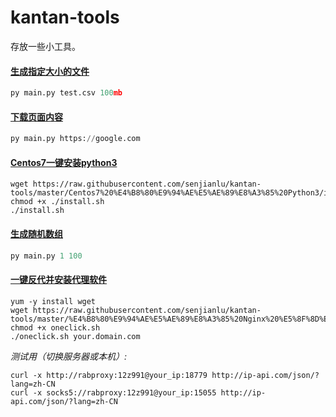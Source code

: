 # kantan-tools
存放一些小工具。

#### [生成指定大小的文件](https://github.com/senjianlu/kantan-tools/tree/master/%E7%94%9F%E6%88%90%E6%8C%87%E5%AE%9A%E5%A4%A7%E5%B0%8F%E7%9A%84%E6%96%87%E4%BB%B6)
```python
py main.py test.csv 100mb
```

#### [下载页面内容](https://github.com/senjianlu/kantan-tools/tree/master/%E4%B8%8B%E8%BD%BD%E9%A1%B5%E9%9D%A2%E5%86%85%E5%AE%B9)
```python
py main.py https://google.com
```

#### [Centos7一键安装python3](https://github.com/senjianlu/kantan-tools/tree/master/Centos7%20%E4%B8%80%E9%94%AE%E5%AE%89%E8%A3%85%20Python3)
```linux
wget https://raw.githubusercontent.com/senjianlu/kantan-tools/master/Centos7%20%E4%B8%80%E9%94%AE%E5%AE%89%E8%A3%85%20Python3/install.sh
chmod +x ./install.sh
./install.sh
```

#### [生成随机数组](https://github.com/senjianlu/kantan-tools/tree/master/%E7%94%9F%E6%88%90%E9%9A%8F%E6%9C%BA%E6%95%B0%E7%BB%84)
```python
py main.py 1 100
```

#### [一键反代并安装代理软件](https://github.com/senjianlu/kantan-tools/tree/master/%E4%B8%80%E9%94%AE%E5%AE%89%E8%A3%85%20Nginx%20%E5%8F%8D%E4%BB%A3%20Steam%20%E5%B9%B6%E5%AE%89%E8%A3%85%20Tinyproxy)
```linux
yum -y install wget
wget https://raw.githubusercontent.com/senjianlu/kantan-tools/master/%E4%B8%80%E9%94%AE%E5%AE%89%E8%A3%85%20Nginx%20%E5%8F%8D%E4%BB%A3%20Steam%20%E5%B9%B6%E5%AE%89%E8%A3%85%20Tinyproxy/oneclick.sh
chmod +x oneclick.sh
./oneclick.sh your.domain.com
```
*测试用（切换服务器或本机）:*
```linux
curl -x http://rabproxy:12z991@your_ip:18779 http://ip-api.com/json/?lang=zh-CN
curl -x socks5://rabproxy:12z991@your_ip:15055 http://ip-api.com/json/?lang=zh-CN
```
